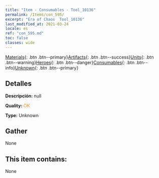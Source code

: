 ```yaml
---
title: "Item - Consumables - Tool_10136"
permalink: /Items/con_595/
excerpt: "Era of Chaos  Tool_10136"
last_modified_at: 2021-03-24
locale: es
ref: "con_595.md"
toc: false
classes: wide
---
```

 [Materials](/es/Items/){: .btn .btn--primary}[Artifacts](/es/Items/Artifacts/){: .btn .btn--success}[Units](/es/Items/Units/){: .btn .btn--warning}[Heroes](/es/Items/Heroes/){: .btn .btn--danger}[Consumables](/es/Items/Consumables/){: .btn .btn--info}[Unknown](/es/Items/Unknown/){: .btn .btn--primary}

## Detalles
 **Descripción:** null

 **Quality:** <span style="color: #FF8C00">OK</span>

 **Type:** Unknown

## Gather

  None

## This item contains:

  None

